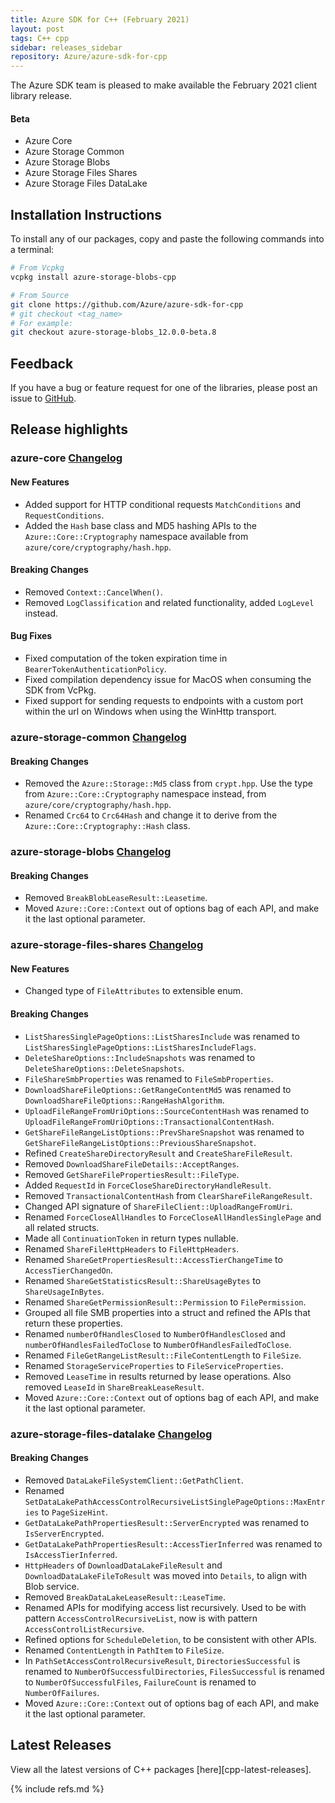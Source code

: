```yaml
---
title: Azure SDK for C++ (February 2021)
layout: post
tags: C++ cpp
sidebar: releases_sidebar
repository: Azure/azure-sdk-for-cpp
---
```


The Azure SDK team is pleased to make available the February 2021 client library release.

#### Beta

- Azure Core
- Azure Storage Common
- Azure Storage Blobs
- Azure Storage Files Shares
- Azure Storage Files DataLake

## Installation Instructions

To install any of our packages, copy and paste the following commands into a terminal:

```bash
# From Vcpkg
vcpkg install azure-storage-blobs-cpp

# From Source
git clone https://github.com/Azure/azure-sdk-for-cpp
# git checkout <tag_name>
# For example:
git checkout azure-storage-blobs_12.0.0-beta.8
```

## Feedback

If you have a bug or feature request for one of the libraries, please post an issue to [GitHub](https://github.com/Azure/azure-sdk-for-cpp/issues).

## Release highlights

### azure-core [Changelog](https://github.com/Azure/azure-sdk-for-cpp/blob/master/sdk/core/azure-core/CHANGELOG.md#100-beta6-2021-02-09)

#### New Features

- Added support for HTTP conditional requests `MatchConditions` and `RequestConditions`.
- Added the `Hash` base class and MD5 hashing APIs to the `Azure::Core::Cryptography` namespace available from `azure/core/cryptography/hash.hpp`.

#### Breaking Changes

- Removed `Context::CancelWhen()`.
- Removed `LogClassification` and related functionality, added `LogLevel` instead.

#### Bug Fixes

- Fixed computation of the token expiration time in `BearerTokenAuthenticationPolicy`.
- Fixed compilation dependency issue for MacOS when consuming the SDK from VcPkg.
- Fixed support for sending requests to endpoints with a custom port within the url on Windows when using the WinHttp transport.

### azure-storage-common [Changelog](https://github.com/Azure/azure-sdk-for-cpp/blob/master/sdk/storage/azure-storage-common/CHANGELOG.md#1200-beta8-2021-02-12)

#### Breaking Changes

- Removed the `Azure::Storage::Md5` class from `crypt.hpp`. Use the type from `Azure::Core::Cryptography` namespace instead, from `azure/core/cryptography/hash.hpp`.
- Renamed `Crc64` to `Crc64Hash` and change it to derive from the `Azure::Core::Cryptography::Hash` class.

### azure-storage-blobs [Changelog](https://github.com/Azure/azure-sdk-for-cpp/blob/master/sdk/storage/azure-storage-blobs/CHANGELOG.md#1200-beta8-2021-02-12)

#### Breaking Changes

- Removed `BreakBlobLeaseResult::Leasetime`.
- Moved `Azure::Core::Context` out of options bag of each API, and make it the last optional parameter.

### azure-storage-files-shares [Changelog](https://github.com/Azure/azure-sdk-for-cpp/blob/master/sdk/storage/azure-storage-files-shares/CHANGELOG.md#1200-beta8-2021-02-12)

#### New Features

- Changed type of `FileAttributes` to extensible enum.

#### Breaking Changes

- `ListSharesSinglePageOptions::ListSharesInclude` was renamed to `ListSharesSinglePageOptions::ListSharesIncludeFlags`.
- `DeleteShareOptions::IncludeSnapshots` was renamed to `DeleteShareOptions::DeleteSnapshots`.
- `FileShareSmbProperties` was renamed to `FileSmbProperties`.
- `DownloadShareFileOptions::GetRangeContentMd5` was renamed to `DownloadShareFileOptions::RangeHashAlgorithm`.
- `UploadFileRangeFromUriOptions::SourceContentHash` was renamed to `UploadFileRangeFromUriOptions::TransactionalContentHash`.
- `GetShareFileRangeListOptions::PrevShareSnapshot` was renamed to `GetShareFileRangeListOptions::PreviousShareSnapshot`.
- Refined `CreateShareDirectoryResult` and `CreateShareFileResult`.
- Removed `DownloadShareFileDetails::AcceptRanges`.
- Removed `GetShareFilePropertiesResult::FileType`.
- Added `RequestId` in `ForceCloseShareDirectoryHandleResult`.
- Removed `TransactionalContentHash` from `ClearShareFileRangeResult`.
- Changed API signature of `ShareFileClient::UploadRangeFromUri`.
- Renamed `ForceCloseAllHandles` to `ForceCloseAllHandlesSinglePage` and all related structs.
- Made all `ContinuationToken` in return types nullable.
- Renamed `ShareFileHttpHeaders` to `FileHttpHeaders`.
- Renamed `ShareGetPropertiesResult::AccessTierChangeTime` to `AccessTierChangedOn`.
- Renamed `ShareGetStatisticsResult::ShareUsageBytes` to `ShareUsageInBytes`.
- Renamed `ShareGetPermissionResult::Permission` to `FilePermission`.
- Grouped all file SMB properties into a struct and refined the APIs that return these properties.
- Renamed `numberOfHandlesClosed` to `NumberOfHandlesClosed` and `numberOfHandlesFailedToClose` to `NumberOfHandlesFailedToClose`.
- Renamed `FileGetRangeListResult::FileContentLength` to `FileSize`.
- Renamed `StorageServiceProperties` to `FileServiceProperties`.
- Removed `LeaseTime` in results returned by lease operations. Also removed `LeaseId` in `ShareBreakLeaseResult`.
- Moved `Azure::Core::Context` out of options bag of each API, and make it the last optional parameter.

### azure-storage-files-datalake [Changelog](https://github.com/Azure/azure-sdk-for-cpp/blob/master/sdk/storage/azure-storage-files-datalake/CHANGELOG.md#1200-beta8-2021-02-12)

#### Breaking Changes

- Removed `DataLakeFileSystemClient::GetPathClient`.
- Renamed `SetDataLakePathAccessControlRecursiveListSinglePageOptions::MaxEntries` to `PageSizeHint`.
- `GetDataLakePathPropertiesResult::ServerEncrypted` was renamed to `IsServerEncrypted`.
- `GetDataLakePathPropertiesResult::AccessTierInferred` was renamed to `IsAccessTierInferred`.
- `HttpHeaders` of `DownloadDataLakeFileResult` and `DownloadDataLakeFileToResult` was moved into `Details`, to align with Blob service.
- Removed `BreakDataLakeLeaseResult::LeaseTime`.
- Renamed APIs for modifying access list recursively. Used to be with pattern `AccessControlRecursiveList`, now is with pattern `AccessControlListRecursive`.
- Refined options for `ScheduleDeletion`, to be consistent with other APIs.
- Renamed `ContentLength` in `PathItem` to `FileSize`.
- In `PathSetAccessControlRecursiveResult`, `DirectoriesSuccessful` is renamed to `NumberOfSuccessfulDirectories`, `FilesSuccessful` is renamed to `NumberOfSuccessfulFiles`, `FailureCount` is renamed to `NumberOfFailures`.
- Moved `Azure::Core::Context` out of options bag of each API, and make it the last optional parameter.

## Latest Releases

View all the latest versions of C++ packages [here][cpp-latest-releases].

{% include refs.md %}
